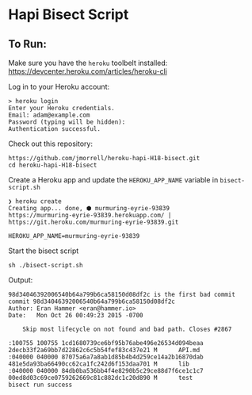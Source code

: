 # Hapi Bisect Script

## To Run:

Make sure you have the `heroku` toolbelt installed: https://devcenter.heroku.com/articles/heroku-cli

Log in to your Heroku account:

```
> heroku login
Enter your Heroku credentials.
Email: adam@example.com
Password (typing will be hidden):
Authentication successful.
```

Check out this repository:

```
https://github.com/jmorrell/heroku-hapi-H18-bisect.git
cd heroku-hapi-H18-bisect
```

Create a Heroku app and update the `HEROKU_APP_NAME` variable in `bisect-script.sh`

```
❯ heroku create      
Creating app... done, ⬢ murmuring-eyrie-93839
https://murmuring-eyrie-93839.herokuapp.com/ | https://git.heroku.com/murmuring-eyrie-93839.git
```

```
HEROKU_APP_NAME=murmuring-eyrie-93839
```

Start the bisect script

```
sh ./bisect-script.sh
```

Output:

```
98d34046392006540b64a799b6ca58150d08df2c is the first bad commit
commit 98d34046392006540b64a799b6ca58150d08df2c
Author: Eran Hammer <eran@hammer.io>
Date:   Mon Oct 26 00:49:23 2015 -0700

    Skip most lifecycle on not found and bad path. Closes #2867

:100755 100755 1cd1680739ce6bf95b76abe496e26534d094beaa 2decb33f2a69bb7d22862c6c5b54fef83c437e21 M      API.md
:040000 040000 87075a6a7a8ab1d85b4b4d259ce14a2b16870dab 481e5da93ba66490cc62ca1fc242d6f153daa701 M      lib
:040000 040000 84db0ba536bb4f4e8290b5c29ce88d7f6ce1c1c7 00ed8d03c69ce0759262669c81c882dc1c20d890 M      test
bisect run success
```

